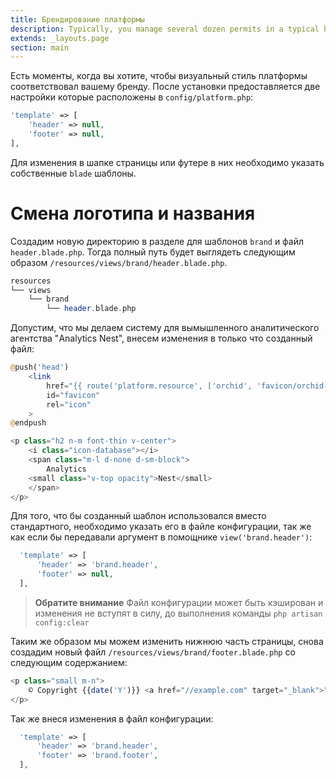 ```yaml
---
title: Брендирование платформы
description: Typically, you manage several dozen permits in a typical business process.
extends: _layouts.page
section: main
---
```



Есть моменты, когда вы хотите, чтобы визуальный стиль платформы соответствовал вашему бренду. 
После установки предоставляется две настройки которые расположены в `config/platform.php`:

```php
'template' => [
    'header' => null,
    'footer' => null,
],
```

Для изменения в шапке страницы или футере в них необходимо указать собственные `blade` шаблоны.


# Смена логотипа и названия

Создадим новую директорию в разделе для шаблонов `brand` и файл `header.blade.php`.
Тогда полный путь будет выглядеть следующим образом `/resources/views/brand/header.blade.php`.

```php
resources          
└── views
    └── brand
        └── header.blade.php
```

 
Допустим, что мы делаем систему для вымышленного аналитического агентства "Analytics Nest", внесем изменения в только что созданный файл:

```php
@push('head')
    <link
        href="{{ route('platform.resource', ['orchid', 'favicon/orchid-pinned-tab.svg']) }}"
        id="favicon"
        rel="icon"
    >
@endpush

<p class="h2 n-m font-thin v-center">
    <i class="icon-database"></i>
    <span class="m-l d-none d-sm-block">
        Analytics
    <small class="v-top opacity">Nest</small>
    </span>
</p>
```
 
Для того, что бы созданный шаблон использовался вместо стандартного, необходимо указать его в файле конфигурации,
так же как если бы передавали аргумент в помощнике `view('brand.header')`:
  
```php
  'template' => [
      'header' => 'brand.header',
      'footer' => null,
  ],
```

> **Обратите внимание** Файл конфигурации может быть кэширован и изменения не вступят в силу, до выполнения команды `php artisan config:clear`


Таким же образом мы можем изменить нижнюю часть страницы, снова создадим новый файл `/resources/views/brand/footer.blade.php` со следующим содержанием:

```php
<p class="small m-n">
    © Copyright {{date('Y')}} <a href="//example.com" target="_blank">"Analytics Nest"</a>
</p>
```

Так же внеся изменения в файл конфигурации:

```php
  'template' => [
      'header' => 'brand.header',
      'footer' => 'brand.footer',
  ],
```

